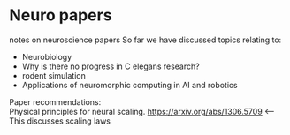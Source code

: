 # Neuro papers

notes on neuroscience papers
So far we have discussed topics relating to:   
- Neurobiology
- Why is there no progress in C elegans research?
- rodent simulation
- Applications of neuromorphic computing in AI and robotics

Paper recommendations:    
Physical principles for neural scaling. https://arxiv.org/abs/1306.5709 <-- This discusses scaling laws
